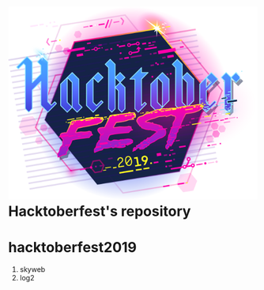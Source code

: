 ![Hacktoberfest logo](res/images/logo.png?raw=true "HacktoberFest 2019")
Hacktoberfest's repository
=======
# hacktoberfest2019

1. skyweb
2. log2
